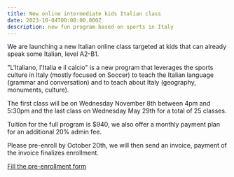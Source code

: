 ```yaml
---
title: New online intermediate kids Italian class
date: 2023-10-04T00:00:00.000Z
description: new fun program based on sports in Italy
---
```


We are launching a new Italian online class targeted at kids that can already speak some Italian, level A2-B1.

"L'Italiano, l'Italia e il calcio" is a new program that leverages the sports culture in Italy (mostly focused on Soccer) to teach the Italian language (grammar and conversation) and to teach about Italy (geography, monuments, culture).

The first class will be on Wednesday November 8th between 4pm and 5:30pm and the last class on Wednesday May 29th for a total of 25 classes.

Tuition for the full program is $940, we also offer a monthly payment plan for an additional 20% admin fee.

Please pre-enroll by October 20th, we will then send an invoice, payment of the invoice finalizes enrollment.

<div class="tc">
<a href="https://docs.google.com/forms/d/e/1FAIpQLSd4sac0Y2wdTd9gm2AF1Y9uuVPPyJzHfHEphJPA1iYPkrP43g/viewform?usp=sf_link" class="btn raise">Fill the pre-enrollment form</a>
</div>
